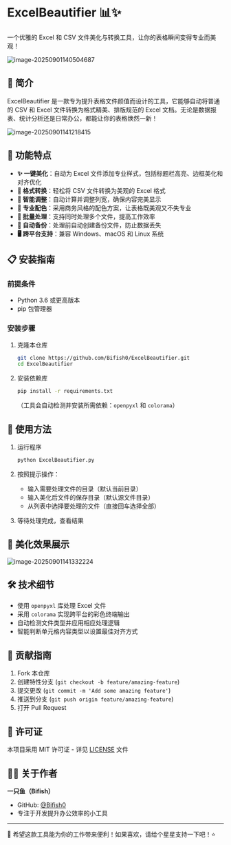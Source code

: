 # ExcelBeautifier 📊✨

一个优雅的 Excel 和 CSV 文件美化与转换工具，让你的表格瞬间变得专业而美观！

![image-20250901140504687](https://s1.vika.cn/space/2025/09/01/b5c3a2bcd5fc4c9baca1e245a4f43069)

## 🌟 简介

ExcelBeautifier 是一款专为提升表格文件颜值而设计的工具，它能够自动将普通的 CSV 和 Excel 文件转换为格式精美、排版规范的 Excel 文档。无论是数据报表、统计分析还是日常办公，都能让你的表格焕然一新！

![image-20250901141218415](https://s1.vika.cn/space/2025/09/01/422c109b4dd74a33b9447959d8d1902d)

## 🚀 功能特点

- **✨ 一键美化**：自动为 Excel 文件添加专业样式，包括标题栏高亮、边框美化和对齐优化
- **🔄 格式转换**：轻松将 CSV 文件转换为美观的 Excel 格式
- **📏 智能调整**：自动计算并调整列宽，确保内容完美显示
- **🎨 专业配色**：采用商务风格的配色方案，让表格既美观又不失专业
- **🔢 批量处理**：支持同时处理多个文件，提高工作效率
- **💾 自动备份**：处理前自动创建备份文件，防止数据丢失
- **🖥️ 跨平台支持**：兼容 Windows、macOS 和 Linux 系统

## 📋 安装指南

### 前提条件

- Python 3.6 或更高版本
- pip 包管理器

### 安装步骤

1. 克隆本仓库

   ```bash
   git clone https://github.com/Bifish0/ExcelBeautifier.git
   cd ExcelBeautifier
   ```

2. 安装依赖库

   ```bash
   pip install -r requirements.txt
   ```

   （工具会自动检测并安装所需依赖：`openpyxl` 和 `colorama`）

## 📝 使用方法

1. 运行程序

   ```bash
   python ExcelBeautifier.py
   ```

2. 按照提示操作：

   - 输入需要处理文件的目录（默认当前目录）
   - 输入美化后文件的保存目录（默认源文件目录）
   - 从列表中选择要处理的文件（直接回车选择全部）

3. 等待处理完成，查看结果

## 🎨 美化效果展示

![image-20250901141332224](https://s1.vika.cn/space/2025/09/01/106c355486554e5c9080fe54667449a6)

## 🛠️ 技术细节

- 使用 `openpyxl` 库处理 Excel 文件
- 采用 `colorama` 实现跨平台的彩色终端输出
- 自动检测文件类型并应用相应处理逻辑
- 智能判断单元格内容类型以设置最佳对齐方式

## 🤝 贡献指南

1. Fork 本仓库
2. 创建特性分支 (`git checkout -b feature/amazing-feature`)
3. 提交更改 (`git commit -m 'Add some amazing feature'`)
4. 推送到分支 (`git push origin feature/amazing-feature`)
5. 打开 Pull Request

## 📄 许可证

本项目采用 MIT 许可证 - 详见 [LICENSE](https://www.doubao.com/chat/LICENSE) 文件

## 👨‍💻 关于作者

**一只鱼（Bifish）**

- GitHub: [@Bifish0](https://github.com/Bifish0)
- 专注于开发提升办公效率的小工具

------



💖 希望这款工具能为你的工作带来便利！如果喜欢，请给个星星支持一下吧！⭐
